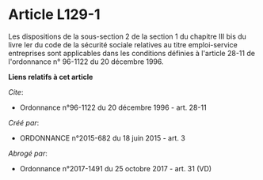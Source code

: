 # Article L129-1

Les dispositions de la sous-section 2 de la section 1 du chapitre III bis du livre Ier du code de la sécurité sociale
relatives au titre emploi-service entreprises sont applicables dans les conditions définies à l'article 28-11 de l'ordonnance
n° 96-1122 du 20 décembre 1996.

**Liens relatifs à cet article**

_Cite_:

  - Ordonnance n°96-1122 du 20 décembre 1996 - art. 28-11

_Créé par_:

  - ORDONNANCE n°2015-682 du 18 juin 2015 - art. 3

_Abrogé par_:

  - Ordonnance n°2017-1491 du 25 octobre 2017 - art. 31 (VD)
